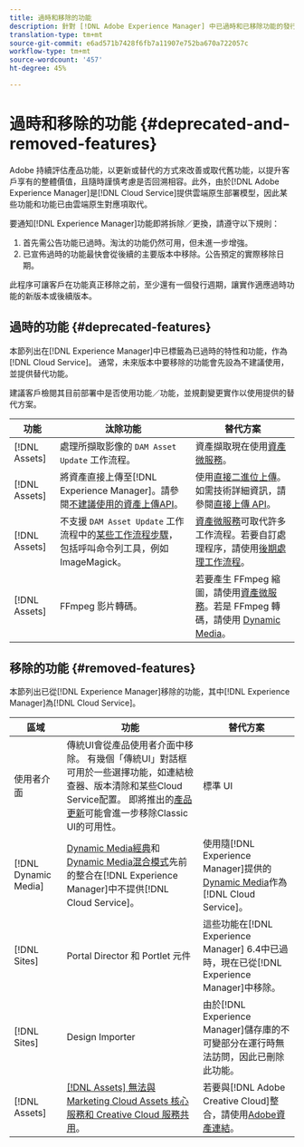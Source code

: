 ```yaml
---
title: 過時和移除的功能
description: 針對 [!DNL Adobe Experience Manager] 中已過時和已移除功能的發行說明，如a [!DNL Cloud Service]。
translation-type: tm+mt
source-git-commit: e6ad571b7428f6fb7a11907e752ba670a722057c
workflow-type: tm+mt
source-wordcount: '457'
ht-degree: 45%

---
```



# 過時和移除的功能 {#deprecated-and-removed-features}

Adobe 持續評估產品功能，以更新或替代的方式來改善或取代舊功能，以提升客戶享有的整體價值，且隨時謹慎考慮是否回溯相容。此外，由於[!DNL Adobe Experience Manager]是[!DNL Cloud Service]提供雲端原生部署模型，因此某些功能和功能已由雲端原生對應項取代。

要通知[!DNL Experience Manager]功能即將拆除／更換，請遵守以下規則：

1. 首先需公告功能已過時。淘汰的功能仍然可用，但未進一步增強。
1. 已宣佈過時的功能最快會從後續的主要版本中移除。公告預定的實際移除日期。

此程序可讓客戶在功能真正移除之前，至少還有一個發行週期，讓實作適應過時功能的新版本或後續版本。

## 過時的功能 {#deprecated-features}

本節列出在[!DNL Experience Manager]中已標籤為已過時的特性和功能，作為[!DNL Cloud Service]。 通常，未來版本中要移除的功能會先設為不建議使用，並提供替代功能。

建議客戶檢閱其目前部署中是否使用功能／功能，並規劃變更實作以使用提供的替代方案。

| 功能 | 汰除功能 | 替代方案 |
| ------------ | ------------------ | ----------- |
| [!DNL Assets] | 處理所擷取影像的 `DAM Asset Update` 工作流程。 | 資產擷取現在使用[資產微服務](/help/assets/asset-microservices-overview.md)。 |
| [!DNL Assets] | 將資產直接上傳至[!DNL Experience Manager]。請參閱[不建議使用的資產上傳API](/help/assets/developer-reference-material-apis.md#deprecated-asset-upload-api)。 | 使用[直接二進位上傳](/help/assets/add-assets.md)。如需技術詳細資訊，請參閱[直接上傳 API](/help/assets/developer-reference-material-apis.md#upload-binary)。 |
| [!DNL Assets] | 不支援 `DAM Asset Update` 工作流程中的[某些工作流程步驟](/help/assets/developer-reference-material-apis.md#post-processing-workflows-steps)，包括呼叫命令列工具，例如 ImageMagick。 | [資產微服務](/help/assets/asset-microservices-overview.md)可取代許多工作流程。若要自訂處理程序，請使用[後期處理工作流程](/help/assets/asset-microservices-configure-and-use.md#post-processing-workflows)。 |
| [!DNL Assets] | FFmpeg 影片轉碼。 | 若要產生 FFmpeg 縮圖，請使用[資產微服務](/help/assets/asset-microservices-overview.md)。若是 FFmpeg 轉碼，請使用 [Dynamic Media](/help/assets/manage-video-assets.md)。 |

## 移除的功能 {#removed-features}

本節列出已從[!DNL Experience Manager]移除的功能，其中[!DNL Experience Manager]為[!DNL Cloud Service]。

| 區域 | 功能 | 替代方案 |
| ------------ | ------------------ | ----------- |
| 使用者介面 | 傳統UI會從產品使用者介面中移除。 有幾個「傳統UI」對話框可用於一些選擇功能，如連結檢查器、版本清除和某些Cloud Service配置。 即將推出的[產品更新](/help/release-notes/home.md)可能會進一步移除Classic UI的可用性。 | 標準 UI |
| [!DNL Dynamic Media] | [Dynamic Media經典](https://experienceleague.adobe.com/docs/experience-manager-65/administering/integration/scene7.html#integration)和[Dynamic Media混合模式](https://experienceleague.adobe.com/docs/experience-manager-65/assets/dynamic/config-dynamic.html#dynamic)先前的整合在[!DNL Experience Manager]中不提供[!DNL Cloud Service]。 | 使用隨[!DNL Experience Manager]提供的[Dynamic Media](/help/assets/dynamic-media/dynamic-media.md)作為[!DNL Cloud Service]。 |
| [!DNL Sites] | Portal Director 和 Portlet 元件 | 這些功能在[!DNL Experience Manager] 6.4中已過時，現在已從[!DNL Experience Manager]中移除。 |
| [!DNL Sites] | Design Importer | 由於[!DNL Experience Manager]儲存庫的不可變部分在運行時無法訪問，因此已刪除此功能。 |
| [!DNL Assets] | [[!DNL Assets]  無法與 Marketing Cloud Assets 核心服務和 Creative Cloud 服務共用](https://docs.adobe.com/content/help/en/experience-manager-65/administering/integration/configure-assets-cc-integration.html)。 | 若要與[!DNL Adobe Creative Cloud]整合，請使用[Adobe資產連結](https://helpx.adobe.com/tw/enterprise/using/adobe-asset-link.html)。 |
